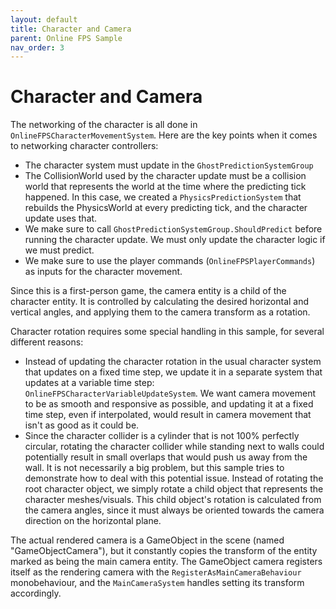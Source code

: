 ```yaml
---
layout: default
title: Character and Camera
parent: Online FPS Sample
nav_order: 3
---
```


# Character and Camera

The networking of the character is all done in `OnlineFPSCharacterMovementSystem`. Here are the key points when it comes to networking character controllers:
* The character system must update in the `GhostPredictionSystemGroup`
* The CollisionWorld used by the character update must be a collision world that represents the world at the time where the predicting tick happened. In this case, we created a `PhysicsPredictionSystem` that rebuilds the PhysicsWorld at every predicting tick, and the character update uses that.
* We make sure to call `GhostPredictionSystemGroup.ShouldPredict` before running the character update. We must only update the character logic if we must predict.
* We make sure to use the player commands (`OnlineFPSPlayerCommands`) as inputs for the character movement.

Since this is a first-person game, the camera entity is a child of the character entity. It is controlled by calculating the desired horizontal and vertical angles, and applying them to the camera transform as a rotation.

Character rotation requires some special handling in this sample, for several different reasons:
* Instead of updating the character rotation in the usual character system that updates on a fixed time step, we update it in a separate system that updates at a variable time step: `OnlineFPSCharacterVariableUpdateSystem`. We want camera movement to be as smooth and responsive as possible, and updating it at a fixed time step, even if interpolated, would result in camera movement that isn't as good as it could be. 
* Since the character collider is a cylinder that is not 100% perfectly circular, rotating the character collider while standing next to walls could potentially result in small overlaps that would push us away from the wall. It is not necessarily a big problem, but this sample tries to demonstrate how to deal with this potential issue. Instead of rotating the root character object, we simply rotate a child object that represents the character meshes/visuals. This child object's rotation is calculated from the camera angles, since it must always be oriented towards the camera direction on the horizontal plane.

The actual rendered camera is a GameObject in the scene (named "GameObjectCamera"), but it constantly copies the transform of the entity marked as being the main camera entity. The GameObject camera registers itself as the rendering camera with the `RegisterAsMainCameraBehaviour` monobehaviour, and the `MainCameraSystem` handles setting its transform accordingly. 